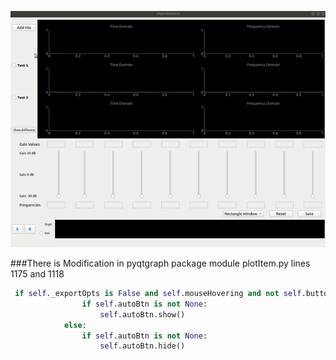 ![](screenshoot/equilizer.gif)

###There is Modification in pyqtgraph package 
module plotItem.py lines 1175 and 1118 
```python
 if self._exportOpts is False and self.mouseHovering and not self.buttonsHidden and not all(self.vb.autoRangeEnabled()):
                if self.autoBtn is not None:
                    self.autoBtn.show()
            else:
                if self.autoBtn is not None:
                    self.autoBtn.hide()
```
